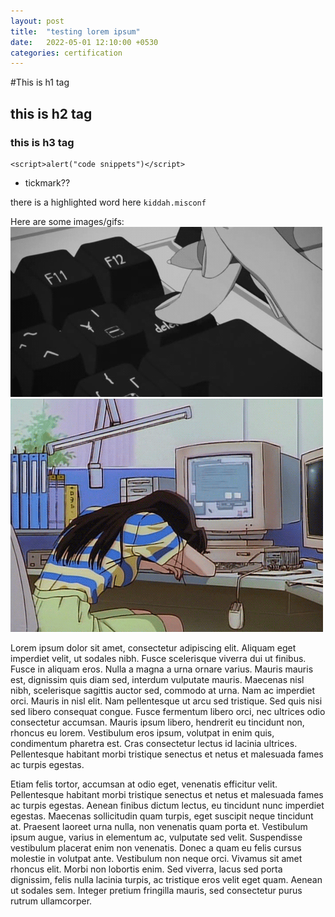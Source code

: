 ```yaml
---
layout: post
title:  "testing lorem ipsum"
date:   2022-05-01 12:10:00 +0530
categories: certification
---
```


#This is h1 tag

## this is h2 tag

### this is h3 tag

```javascrip
<script>alert("code snippets")</script>
```

- tickmark??

there is a highlighted word here ```kiddah.misconf```

Here are some images/gifs:
![jekyll-dash-build](/public/media/delete.gif)
![jekyll-dash-build](/public/media/tired.gif)

Lorem ipsum dolor sit amet, consectetur adipiscing elit. Aliquam eget imperdiet velit, ut sodales nibh. Fusce scelerisque viverra dui ut finibus. Fusce in aliquam eros. Nulla a magna a urna ornare varius. Mauris mauris est, dignissim quis diam sed, interdum vulputate mauris. Maecenas nisl nibh, scelerisque sagittis auctor sed, commodo at urna. Nam ac imperdiet orci. Mauris in nisl elit. Nam pellentesque ut arcu sed tristique. Sed quis nisi sed libero consequat congue. Fusce fermentum libero orci, nec ultrices odio consectetur accumsan. Mauris ipsum libero, hendrerit eu tincidunt non, rhoncus eu lorem. Vestibulum eros ipsum, volutpat in enim quis, condimentum pharetra est. Cras consectetur lectus id lacinia ultrices. Pellentesque habitant morbi tristique senectus et netus et malesuada fames ac turpis egestas.

Etiam felis tortor, accumsan at odio eget, venenatis efficitur velit. Pellentesque habitant morbi tristique senectus et netus et malesuada fames ac turpis egestas. Aenean finibus dictum lectus, eu tincidunt nunc imperdiet egestas. Maecenas sollicitudin quam turpis, eget suscipit neque tincidunt at. Praesent laoreet urna nulla, non venenatis quam porta et. Vestibulum ipsum augue, varius in elementum ac, vulputate sed velit. Suspendisse vestibulum placerat enim non venenatis. Donec a quam eu felis cursus molestie in volutpat ante. Vestibulum non neque orci. Vivamus sit amet rhoncus elit. Morbi non lobortis enim. Sed viverra, lacus sed porta dignissim, felis nulla lacinia turpis, ac tristique eros velit eget quam. Aenean ut sodales sem. Integer pretium fringilla mauris, sed consectetur purus rutrum ullamcorper.